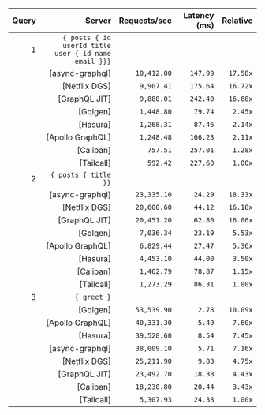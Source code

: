 <!-- PERFORMANCE_RESULTS_START -->

| Query | Server | Requests/sec | Latency (ms) | Relative |
|-------:|--------:|--------------:|--------------:|---------:|
| 1 | `{ posts { id userId title user { id name email }}}` |
|| [async-graphql] | `10,412.00` | `147.99` | `17.58x` |
|| [Netflix DGS] | `9,907.41` | `175.64` | `16.72x` |
|| [GraphQL JIT] | `9,880.01` | `242.40` | `16.68x` |
|| [Gqlgen] | `1,448.80` | `79.74` | `2.45x` |
|| [Hasura] | `1,268.31` | `87.46` | `2.14x` |
|| [Apollo GraphQL] | `1,248.48` | `166.23` | `2.11x` |
|| [Caliban] | `757.51` | `257.01` | `1.28x` |
|| [Tailcall] | `592.42` | `227.60` | `1.00x` |
| 2 | `{ posts { title }}` |
|| [async-graphql] | `23,335.10` | `24.29` | `18.33x` |
|| [Netflix DGS] | `20,600.60` | `44.12` | `16.18x` |
|| [GraphQL JIT] | `20,451.20` | `62.80` | `16.06x` |
|| [Gqlgen] | `7,036.34` | `23.19` | `5.53x` |
|| [Apollo GraphQL] | `6,829.44` | `27.47` | `5.36x` |
|| [Hasura] | `4,453.10` | `44.00` | `3.50x` |
|| [Caliban] | `1,462.79` | `78.87` | `1.15x` |
|| [Tailcall] | `1,273.29` | `86.31` | `1.00x` |
| 3 | `{ greet }` |
|| [Gqlgen] | `53,539.90` | `2.78` | `10.09x` |
|| [Apollo GraphQL] | `40,331.30` | `5.49` | `7.60x` |
|| [Hasura] | `39,528.60` | `8.54` | `7.45x` |
|| [async-graphql] | `38,009.10` | `5.71` | `7.16x` |
|| [Netflix DGS] | `25,211.90` | `9.83` | `4.75x` |
|| [GraphQL JIT] | `23,492.70` | `18.38` | `4.43x` |
|| [Caliban] | `18,230.80` | `20.44` | `3.43x` |
|| [Tailcall] | `5,307.93` | `24.38` | `1.00x` |

<!-- PERFORMANCE_RESULTS_END -->
